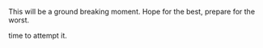 This will be a ground breaking moment. 
Hope for the best, prepare for the worst.

time to attempt it. 
